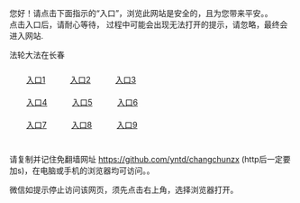 您好！请点击下面指示的“入口”，浏览此网站是安全的，且为您带来平安。。 <br/>
点击入口后，请耐心等待， 过程中可能会出现无法打开的提示，请忽略，最终会进入网站. </br>

法轮大法在长春<br/>
<div style="padding:10px"><a style="margin:20px" target="_blank" href="https://d1j7kxcjl7aw7y.cloudfront.net/2Qpsp?appxhq" id="ccLink1" rel="nofollow">入口1</a> <a target="_blank" style="margin:20px" href="https://dso0trnq5vifw.cloudfront.net/2Qpsp?ugrds" id="ccLink2" rel="nofollow">入口2</a> <a style="margin:20px" target="_blank" href="https://d3a3x97yio8z5o.cloudfront.net/2Qpsp?xxgeljem" id="ccLink3" rel="nofollow">入口3</a></div>

<div style="padding:10px" ><a style="margin:20px" target="_blank" href="https://d1j7kxcjl7aw7y.cloudfront.net/2Qpsp?appxhq" id="ccLink4" rel="nofollow">入口4</a> <a style="margin:20px" href="https://dso0trnq5vifw.cloudfront.net/2Qpsp?ugrds" target="_blank" id="ccLink5" rel="nofollow">入口5</a> <a style="margin:20px" href="https://d3a3x97yio8z5o.cloudfront.net/2Qpsp?xxgeljem" target="_blank" id="ccLink6" rel="nofollow">入口6</a></div>

<div style="padding:10px"><a style="margin:20px" target="_blank" href="https://d1j7kxcjl7aw7y.cloudfront.net/2Qpsp?appxhq" id="ccLink7" rel="nofollow">入口7</a> <a style="margin:20px" href="https://dso0trnq5vifw.cloudfront.net/2Qpsp?ugrds" target="_blank" id="ccLink8" rel="nofollow">入口8</a> <a style="margin:20px" target="_blank" href="https://d3a3x97yio8z5o.cloudfront.net/2Qpsp?xxgeljem" id="ccLink9" rel="nofollow">入口9</a></div>

<br/>



请复制并记住免翻墙网址 https://github.com/yntd/changchunzx (http后一定要加s)，在电脑或手机的浏览器均可访问。。<br/>

微信如提示停止访问该网页，须先点击右上角，选择浏览器打开。

